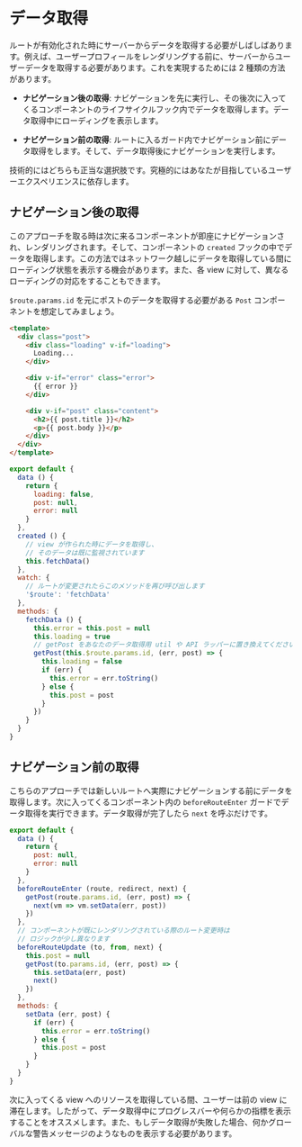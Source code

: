 # データ取得

ルートが有効化された時にサーバーからデータを取得する必要がしばしばあります。例えば、ユーザープロフィールをレンダリングする前に、サーバーからユーザーデータを取得する必要があります。これを実現するためには 2 種類の方法があります。

- **ナビゲーション後の取得**: ナビゲーションを先に実行し、その後次に入ってくるコンポーネントのライフサイクルフック内でデータを取得します。データ取得中にローディングを表示します。

- **ナビゲーション前の取得**: ルートに入るガード内でナビゲーション前にデータ取得をします。そして、データ取得後にナビゲーションを実行します。

技術的にはどちらも正当な選択肢です。究極的にはあなたが目指しているユーザーエクスペリエンスに依存します。

## ナビゲーション後の取得

このアプローチを取る時は次に来るコンポーネントが即座にナビゲーションされ、レンダリングされます。そして、コンポーネントの `created` フックの中でデータを取得します。この方法ではネットワーク越しにデータを取得している間にローディング状態を表示する機会があります。また、各 view に対して、異なるローディングの対応をすることもできます。

`$route.params.id` を元にポストのデータを取得する必要がある `Post` コンポーネントを想定してみましょう。

``` html
<template>
  <div class="post">
    <div class="loading" v-if="loading">
      Loading...
    </div>

    <div v-if="error" class="error">
      {{ error }}
    </div>

    <div v-if="post" class="content">
      <h2>{{ post.title }}</h2>
      <p>{{ post.body }}</p>
    </div>
  </div>
</template>
```

``` js
export default {
  data () {
    return {
      loading: false,
      post: null,
      error: null
    }
  },
  created () {
    // view が作られた時にデータを取得し、
    // そのデータは既に監視されています
    this.fetchData()
  },
  watch: {
    // ルートが変更されたらこのメソッドを再び呼び出します
    '$route': 'fetchData'
  },
  methods: {
    fetchData () {
      this.error = this.post = null
      this.loading = true
      // getPost をあなたのデータ取得用 util や API ラッパーに置き換えてください
      getPost(this.$route.params.id, (err, post) => {
        this.loading = false
        if (err) {
          this.error = err.toString()
        } else {
          this.post = post
        }
      })
    }
  }
}
```

## ナビゲーション前の取得

こちらのアプローチでは新しいルートへ実際にナビゲーションする前にデータを取得します。次に入ってくるコンポーネント内の  `beforeRouteEnter` ガードでデータ取得を実行できます。データ取得が完了したら `next` を呼ぶだけです。

``` js
export default {
  data () {
    return {
      post: null,
      error: null
    }
  },
  beforeRouteEnter (route, redirect, next) {
    getPost(route.params.id, (err, post) => {
      next(vm => vm.setData(err, post))
    })
  },
  // コンポーネントが既にレンダリングされている際のルート変更時は
  // ロジックが少し異なります
  beforeRouteUpdate (to, from, next) {
    this.post = null
    getPost(to.params.id, (err, post) => {
      this.setData(err, post)
      next()
    })
  },
  methods: {
    setData (err, post) {
      if (err) {
        this.error = err.toString()
      } else {
        this.post = post
      }
    }
  }
}
```

次に入ってくる view へのリソースを取得している間、ユーザーは前の view に滞在します。したがって、データ取得中にプログレスバーや何らかの指標を表示することをオススメします。また、もしデータ取得が失敗した場合、何かグローバルな警告メッセージのようなものを表示する必要があります。
